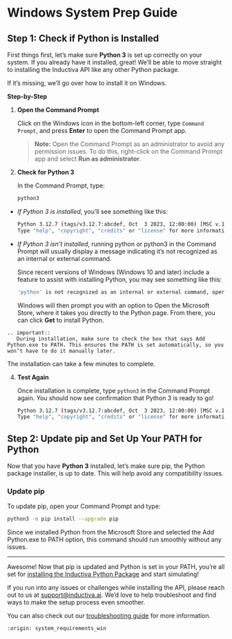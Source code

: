 # Windows System Prep Guide

## Step 1: Check if Python is Installed

First things first, let’s make sure **Python 3** is set up correctly on your system. 
If you already have it installed, great! We’ll be able to move straight to installing 
the Inductiva API like any other Python package.

If it’s missing, we’ll go over how to install it on Windows.

**Step-by-Step**

1. **Open the Command Prompt** 
	
    Click on the Windows icon in the bottom-left corner, type `Command Prompt`, and press **Enter** to open the Command Prompt app.

    > **Note:** Open the Command Prompt as an administrator to avoid any permission issues. To do this, right-click on the Command Prompt app and select **Run as administrator**.
     
2. **Check for Python 3**
    
    In the Command Prompt, type:
   
    ```bash
    python3
    ```

- *If Python 3 is installed*, you’ll see something like this:

    ```bash
    Python 3.12.7 (tags/v3.12.7:abcdef, Oct  3 2023, 12:00:00) [MSC v.1928 64 bit (AMD64)] on win32
    Type "help", "copyright", "credits" or "license" for more information.
    ```

- *If Python 3 isn’t installed*, running python or python3 in the Command Prompt will usually display a message indicating it’s not recognized as an internal or external command.

    Since recent versions of Windows (Windows 10 and later) include a feature to assist with installing Python, you may see something like this:

    ```bash
    'python' is not recognized as an internal or external command, operable program, or batch file.
    ```

    Windows will then prompt you with an option to Open the Microsoft Store, where it takes you directly to the Python page. From there, you can click **Get** to install Python. 

````{eval-rst}
.. important::
   During installation, make sure to check the box that says Add Python.exe to PATH. This ensures the PATH is set automatically, so you won’t have to do it manually later.
````

The installation can take a few minutes to complete.

4. **Test Again**

    Once installation is complete, type `python3` in the Command Prompt again. You should now see confirmation that Python 3 is ready to go!

     ```bash
    Python 3.12.7 (tags/v3.12.7:abcdef, Oct  3 2023, 12:00:00) [MSC v.1928 64 bit (AMD64)] on win32
    Type "help", "copyright", "credits" or "license" for more information.
    ```

## Step 2: Update pip and Set Up Your PATH for Python

Now that you have **Python 3** installed, let’s make sure pip, the Python package installer, is up to date. This will help avoid any compatibility issues.

### Update pip

To update pip, open your Command Prompt and type:

```bash
python3 -m pip install --upgrade pip
```

Since we installed Python from the Microsoft Store and selected the Add Python.exe to PATH option, this command should run smoothly without any issues.

---

Awesome! Now that pip is updated and Python is set in your PATH, you’re all set for [installing the Inductiva Python Package](https://console.inductiva.ai/) and start simulating!

If you run into any issues or challenges while installing the API, please reach out to us at support@inductiva.ai. We’d love to help troubleshoot and find ways to make the setup process even smoother.

You can also check out our [troubleshooting guide](https://docs.inductiva.ai/en/latest/api_reference/troubleshooting.html) for more information.

```{banner_small}
:origin: system_requirements_win
```